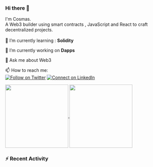 ### Hi there   👋
I'm Cosmas. <br> A Web3 builder using smart contracts , JavaScript and React to craft decentralized projects.
<br>
<br>🌱 I’m currently learning : **Solidity**

🔭 I’m currently working on  **Dapps**

 💬 Ask me about Web3<br>



 📫 How to reach me:<br>[![Follow on Twitter](https://img.shields.io/badge/--twitter?label=Twitter&logo=Twitter&style=social)](https://twitter.com/iamcossie)  [![Connect on LinkedIn](https://img.shields.io/badge/--linkedin?label=LinkedIn&logo=LinkedIn&style=social)](https://www.linkedin.com/in/cosmas-koech-288b7a159/)  
 

<a href="https://github.com/anuraghazra/github-readme-stats">
  <img height=200 align="center" src="https://github-readme-stats.vercel.app/api?username=cossie101&show_icons=true&theme=radical" />
</a>
<a href="https://github.com/anuraghazra/convoychat">
  <img height=200 align="center" src="https://github-readme-stats.vercel.app/api/top-langs?username=cossie101&layout=compact&langs_count=8&card_width=320" />
</a>


  ### :zap: Recent Activity

<!--- 

**cossie101/cossie101** is a ✨ _special_ ✨ repository because its `README.md` (this file) appears on your GitHub profile.

Here are some ideas to get you started:

- 🔭 I’m currently working on ...
- 🌱 I’m currently learning ...
- 👯 I’m looking to collaborate on ...
- 🤔 I’m looking for help with ...
- 💬 Ask me about ...
- 📫 How to reach me: ...
- 😄 Pronouns: ...
- ⚡ Fun fact: ...
-->

